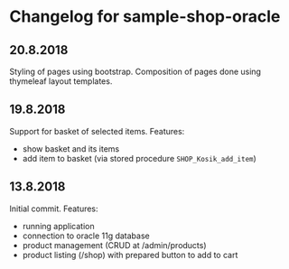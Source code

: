 Changelog for sample-shop-oracle
================================

## 20.8.2018

Styling of pages using bootstrap.
Composition of pages done using thymeleaf layout templates.


## 19.8.2018
Support for basket of selected items.
Features:
- show basket and its items
- add item to basket (via stored procedure `SHOP_Kosik_add_item`)

## 13.8.2018
Initial commit.
Features:
- running application
- connection to oracle 11g database
- product management (CRUD at /admin/products)
- product listing (/shop) with prepared button to add to cart
